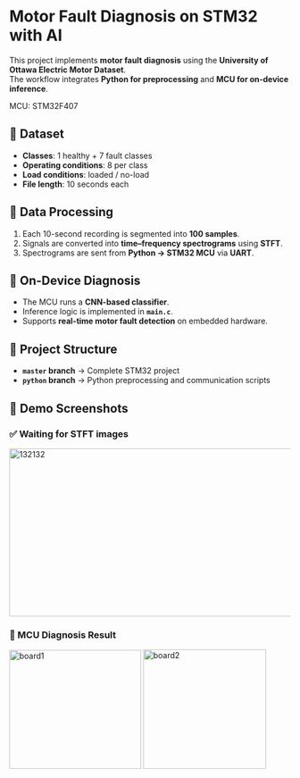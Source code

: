 # Motor Fault Diagnosis on STM32 with AI

This project implements **motor fault diagnosis** using the **University of Ottawa Electric Motor Dataset**.  
The workflow integrates **Python for preprocessing** and **MCU for on-device inference**.

MCU: STM32F407

## 🔹 Dataset
- **Classes**: 1 healthy + 7 fault classes  
- **Operating conditions**: 8 per class  
- **Load conditions**: loaded / no-load  
- **File length**: 10 seconds each  



## 🔹 Data Processing
1. Each 10-second recording is segmented into **100 samples**.  
2. Signals are converted into **time–frequency spectrograms** using **STFT**.  
3. Spectrograms are sent from **Python → STM32 MCU** via **UART**.  



## 🔹 On-Device Diagnosis
- The MCU runs a **CNN-based classifier**.  
- Inference logic is implemented in **`main.c`**.  
- Supports **real-time motor fault detection** on embedded hardware.  



## 🔹 Project Structure
- **`master` branch** → Complete STM32 project  
- **`python` branch** → Python preprocessing and communication scripts  



## 🔹 Demo Screenshots

### ✅ Waiting for STFT images
<img width="598" height="301" alt="132132" src="https://github.com/user-attachments/assets/2004a691-e4a9-41fe-bc73-a0c136c75271" />

### 🔌 MCU Diagnosis Result
<img width="236" height="213" alt="board1" src="https://github.com/user-attachments/assets/d7e5b568-44ef-48a1-b2d7-8de79d2e7154" />
<img width="220" height="214" alt="board2" src="https://github.com/user-attachments/assets/c677160e-ada9-45ed-a751-060515095fe4" />



